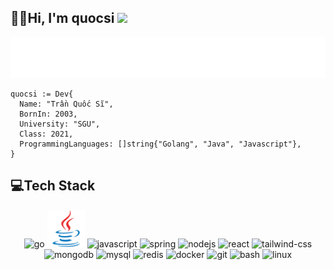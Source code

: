 ## 👨‍💻Hi, I'm quocsi <img src="https://media.tenor.com/dHk-LfzHrtwAAAAj/linux-computer.gif" height="50px" >

<img src="./quocsi2.svg" >

```golang
quocsi := Dev{
  Name: "Trần Quốc Sĩ",
  BornIn: 2003,
  University: "SGU",
  Class: 2021,
  ProgrammingLanguages: []string{"Golang", "Java", "Javascript"},
}
```

## 💻Tech Stack
<p align="center">
  
<img src="https://media.tenor.com/TCMWkxIkF9IAAAAj/dancing-gopher.gif" alt="go"  height="60" />
<img src="https://raw.githubusercontent.com/devicons/devicon/master/icons/java/java-original.svg" alt="java"  height="60" />
<img src="https://upload.wikimedia.org/wikipedia/commons/thumb/6/6a/JavaScript-logo.png/600px-JavaScript-logo.png" alt="javascript"  height="60" />
<img src="https://www.svgrepo.com/show/376350/spring.svg" alt="spring"  height="60" />
<img src="https://cdn.worldvectorlogo.com/logos/nodejs-icon.svg" alt="nodejs"  height="60" />
<img src="https://logos-download.com/wp-content/uploads/2016/09/React_logo_logotype_emblem-700x626.png" alt="react" height="60" />
<img src="https://www.svgrepo.com/show/333609/tailwind-css.svg" alt="tailwind-css" height="60"/>
<img src="https://cdn.iconscout.com/icon/free/png-512/free-mongodb-3629020-3030245.png?f=webp&w=256" alt="mongodb"  height="60" />
<img src="https://logowik.com/content/uploads/images/mysql8604.logowik.com.webp" alt="mysql"  height="60" />
<img src="https://www.svgrepo.com/show/303460/redis-logo.svg" alt="redis"  height="60" />
<img src="https://img.icons8.com/?size=80&id=zFAYIdFZlGxP&format=png" alt="docker"  height="60" />
<img src="https://upload.wikimedia.org/wikipedia/commons/thumb/3/3f/Git_icon.svg/97px-Git_icon.svg.png?20220905010122" alt="git" height="60" />
<img src="https://www.vectorlogo.zone/logos/gnu_bash/gnu_bash-icon.svg" alt="bash"  height="60" />
<img src="https://cdn.iconscout.com/icon/free/png-512/free-linux-21-1174928.png?f=webp&w=256" alt="linux" height="60" />
</p>
